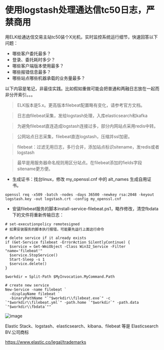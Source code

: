 # 使用logstash处理通达信tc50日志，严禁商用

用ELK给通达信交易主站tc50装个X光机，实时监控系统运行细节，快速回答以下问题：
- 哪些客户委托最多？
- 登录、委托耗时多少？
- 哪些客户端版本使用最多？
- 哪些报错信息最多？
- 哪些站点哪些机器承载的业务量最多？


以下内容是笔记，非最佳实践。比如假如重做可能会把普通和两融日志放在一起而非分开索引。。。

> ELK版本是5.x。更高版本filebeat配置略有变化，请参考官方文档。

> 日志由filebeat采集，发给logstash处理，入库elasticsearch和kafka

> 为避免filebeat直连造成logstash连接过多，部分内网站点采用redis中转。

> 公网站点日志采集，filebeat直连logstash，压缩并ssl加密。

> filebeat：过滤无用日志，多行合并，添加站点标识sitename，发redis或者logstash

> 最早是用服务器命名规则用区分站点。在filebeat添加的fields字段sitename更方便。

- 生成证书：找台linux，修改 my_openssl.cnf 中的 alt_names 生成自用证书。
```
openssl req -x509 -batch -nodes -days 36500 -newkey rsa:2048 -keyout logstash.key -out logstash.crt -config my_openssl.cnf
```

- 安装filebeat服务的脚本install-service-filebeat.ps1，略作修改，清空fbdata下的文件将重新传输日志：
```
# set-executionpolicy remotesigned
# 如果安装服务的脚本执行报错，可能要先运行上面这行命令

# delete service if it already exists
if (Get-Service filebeat -ErrorAction SilentlyContinue) {
  $service = Get-WmiObject -Class Win32_Service -Filter "name='filebeat'"
  $service.StopService()
  Start-Sleep -s 1
  $service.delete()
}

$workdir = Split-Path $MyInvocation.MyCommand.Path

# create new service
New-Service -name filebeat `
  -displayName filebeat `
  -binaryPathName "`"$workdir\\filebeat.exe`" -c `"$workdir\\filebeat.yml`" -path.home `"$workdir`" -path.data `"$workdir\\fbdata`""

```


![image](https://user-images.githubusercontent.com/23710675/117530060-ad179780-b00d-11eb-9258-7457eacbd062.png)


Elastic Stack、logstash、elasticsearch、kibana、filebeat 等是 Elasticsearch BV.公司商标

https://www.elastic.co/legal/trademarks



